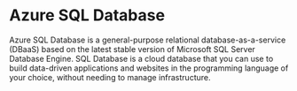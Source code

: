 # Azure SQL Database

Azure SQL Database is a general-purpose relational database-as-a-service (DBaaS) based on the latest stable version of Microsoft SQL Server Database Engine. SQL Database is a cloud database that you can use to build data-driven applications and websites in the programming language of your choice, without needing to manage infrastructure. 

